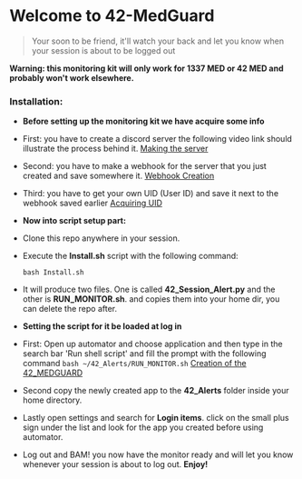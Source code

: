# Welcome to 42-MedGuard

> Your soon to be friend, it'll watch your back and let you know when your session is about to be logged out
> 
**Warning: this monitoring kit will only work for 1337 MED or 42 MED and probably won't work elsewhere.**

### Installation:
- **Before setting up the monitoring kit we have acquire some info**
-	First: you have to create a discord server the following video link should illustrate the process behind it.
[Making the server](https://i.imgur.com/MfWDWH3.mp4)

- Second: you have to make a webhook for the server that you just created and save somewhere it.
[Webhook Creation](https://i.imgur.com/RAoMfUC.mp4)

- Third: you have to get your own UID (User ID) and save it next to the webhook saved earlier
[Acquiring UID](https://i.imgur.com/o860PVn.mp4)

- **Now into script setup part:**
-	Clone this repo anywhere in your session.
-	Execute the **Install.sh** script with the following command:
	```shell
	bash Install.sh
	```
- It will produce two files. One is called **42_Session_Alert.py** and the other is **RUN_MONITOR.sh**.
and copies them into your home dir, you can delete the repo after.

- **Setting the script for it be loaded at log in**
- First: Open up automator and choose application and then type in the search bar 'Run shell script' and fill the prompt with the following command ```bash ~/42_Alerts/RUN_MONITOR.sh```
[Creation of the 42_MEDGUARD](https://i.imgur.com/sxBNjLh.mp4)
- Second copy the newly created app to the **42_Alerts** folder inside your home directory.
- Lastly open settings and search for **Login items**. click on the small plus sign under the list and look for the app you created before using automator.
- Log out and BAM! you now have the monitor ready and will let you know whenever your session is about to log out.
**Enjoy!**